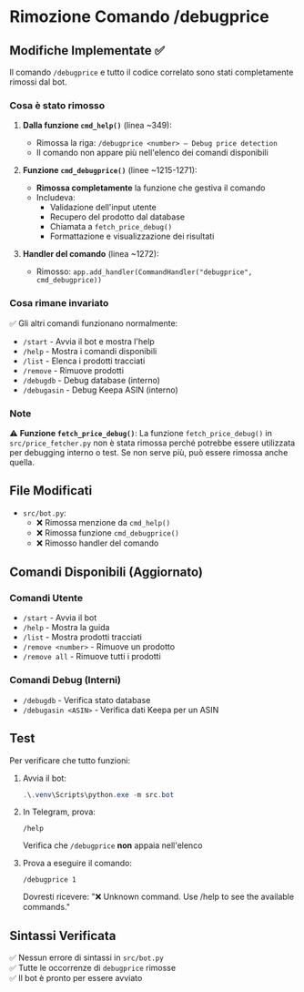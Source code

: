 # Rimozione Comando /debugprice

## Modifiche Implementate ✅

Il comando `/debugprice` e tutto il codice correlato sono stati completamente rimossi dal bot.

### Cosa è stato rimosso

1. **Dalla funzione `cmd_help()`** (linea ~349):
   - Rimossa la riga: `/debugprice <number> — Debug price detection`
   - Il comando non appare più nell'elenco dei comandi disponibili

2. **Funzione `cmd_debugprice()`** (linee ~1215-1271):
   - **Rimossa completamente** la funzione che gestiva il comando
   - Includeva:
     - Validazione dell'input utente
     - Recupero del prodotto dal database
     - Chiamata a `fetch_price_debug()`
     - Formattazione e visualizzazione dei risultati

3. **Handler del comando** (linea ~1272):
   - Rimosso: `app.add_handler(CommandHandler("debugprice", cmd_debugprice))`

### Cosa rimane invariato

✅ Gli altri comandi funzionano normalmente:
- `/start` - Avvia il bot e mostra l'help
- `/help` - Mostra i comandi disponibili
- `/list` - Elenca i prodotti tracciati
- `/remove` - Rimuove prodotti
- `/debugdb` - Debug database (interno)
- `/debugasin` - Debug Keepa ASIN (interno)

### Note

⚠️ **Funzione `fetch_price_debug()`**: 
La funzione `fetch_price_debug()` in `src/price_fetcher.py` non è stata rimossa perché potrebbe essere utilizzata per debugging interno o test. Se non serve più, può essere rimossa anche quella.

## File Modificati

- `src/bot.py`:
  - ❌ Rimossa menzione da `cmd_help()`
  - ❌ Rimossa funzione `cmd_debugprice()`
  - ❌ Rimosso handler del comando

## Comandi Disponibili (Aggiornato)

### Comandi Utente
- `/start` - Avvia il bot
- `/help` - Mostra la guida
- `/list` - Mostra prodotti tracciati
- `/remove <number>` - Rimuove un prodotto
- `/remove all` - Rimuove tutti i prodotti

### Comandi Debug (Interni)
- `/debugdb` - Verifica stato database
- `/debugasin <ASIN>` - Verifica dati Keepa per un ASIN

## Test

Per verificare che tutto funzioni:

1. Avvia il bot:
   ```powershell
   .\.venv\Scripts\python.exe -m src.bot
   ```

2. In Telegram, prova:
   ```
   /help
   ```
   Verifica che `/debugprice` **non** appaia nell'elenco

3. Prova a eseguire il comando:
   ```
   /debugprice 1
   ```
   Dovresti ricevere: "❌ Unknown command. Use /help to see the available commands."

## Sintassi Verificata

✅ Nessun errore di sintassi in `src/bot.py`  
✅ Tutte le occorrenze di `debugprice` rimosse  
✅ Il bot è pronto per essere avviato
